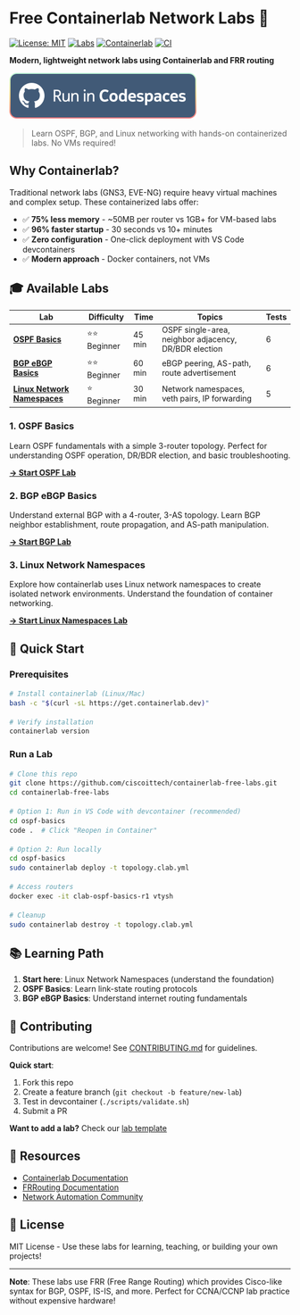 # Free Containerlab Network Labs 🚀

[![License: MIT](https://img.shields.io/badge/License-MIT-yellow.svg)](https://opensource.org/licenses/MIT)
[![Labs](https://img.shields.io/badge/labs-3-blue.svg)](.)
[![Containerlab](https://img.shields.io/badge/containerlab-latest-green.svg)](https://containerlab.dev/)
[![CI](https://github.com/ciscoittech/containerlab-free-labs/workflows/Validate%20Labs/badge.svg)](https://github.com/ciscoittech/containerlab-free-labs/actions)

**Modern, lightweight network labs using Containerlab and FRR routing**

[![Run in Codespaces](.github/images/open-in-codespaces.svg)](https://codespaces.new/ciscoittech/containerlab-free-labs?quickstart=1)

> Learn OSPF, BGP, and Linux networking with hands-on containerized labs. No VMs required!

## Why Containerlab?

Traditional network labs (GNS3, EVE-NG) require heavy virtual machines and complex setup. These containerized labs offer:

- ✅ **75% less memory** - ~50MB per router vs 1GB+ for VM-based labs
- ✅ **96% faster startup** - 30 seconds vs 10+ minutes
- ✅ **Zero configuration** - One-click deployment with VS Code devcontainers
- ✅ **Modern approach** - Docker containers, not VMs

## 🎓 Available Labs

| Lab | Difficulty | Time | Topics | Tests |
|-----|-----------|------|--------|-------|
| [**OSPF Basics**](ospf-basics/) | ⭐⭐ Beginner | 45 min | OSPF single-area, neighbor adjacency, DR/BDR election | 6 |
| [**BGP eBGP Basics**](bgp-ebgp-basics/) | ⭐⭐ Beginner | 60 min | eBGP peering, AS-path, route advertisement | 6 |
| [**Linux Network Namespaces**](linux-network-namespaces/) | ⭐ Beginner | 30 min | Network namespaces, veth pairs, IP forwarding | 5 |

### 1. OSPF Basics
Learn OSPF fundamentals with a simple 3-router topology. Perfect for understanding OSPF operation, DR/BDR election, and basic troubleshooting.

[**→ Start OSPF Lab**](ospf-basics/)

### 2. BGP eBGP Basics
Understand external BGP with a 4-router, 3-AS topology. Learn BGP neighbor establishment, route propagation, and AS-path manipulation.

[**→ Start BGP Lab**](bgp-ebgp-basics/)

### 3. Linux Network Namespaces
Explore how containerlab uses Linux network namespaces to create isolated network environments. Understand the foundation of container networking.

[**→ Start Linux Namespaces Lab**](linux-network-namespaces/)

## 🚀 Quick Start

### Prerequisites

```bash
# Install containerlab (Linux/Mac)
bash -c "$(curl -sL https://get.containerlab.dev)"

# Verify installation
containerlab version
```

### Run a Lab

```bash
# Clone this repo
git clone https://github.com/ciscoittech/containerlab-free-labs.git
cd containerlab-free-labs

# Option 1: Run in VS Code with devcontainer (recommended)
cd ospf-basics
code .  # Click "Reopen in Container"

# Option 2: Run locally
cd ospf-basics
sudo containerlab deploy -t topology.clab.yml

# Access routers
docker exec -it clab-ospf-basics-r1 vtysh

# Cleanup
sudo containerlab destroy -t topology.clab.yml
```

## 📚 Learning Path

1. **Start here**: Linux Network Namespaces (understand the foundation)
2. **OSPF Basics**: Learn link-state routing protocols
3. **BGP eBGP Basics**: Understand internet routing fundamentals

## 🤝 Contributing

Contributions are welcome! See [CONTRIBUTING.md](CONTRIBUTING.md) for guidelines.

**Quick start**:
1. Fork this repo
2. Create a feature branch (`git checkout -b feature/new-lab`)
3. Test in devcontainer (`./scripts/validate.sh`)
4. Submit a PR

**Want to add a lab?** Check our [lab template](CONTRIBUTING.md#contributing-new-labs)

## 📖 Resources

- [Containerlab Documentation](https://containerlab.dev/)
- [FRRouting Documentation](https://docs.frrouting.org/)
- [Network Automation Community](https://networkautomation.forum/)

## 📜 License

MIT License - Use these labs for learning, teaching, or building your own projects!

---

**Note**: These labs use FRR (Free Range Routing) which provides Cisco-like syntax for BGP, OSPF, IS-IS, and more. Perfect for CCNA/CCNP lab practice without expensive hardware!
